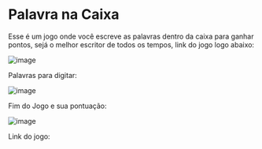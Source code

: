 # Palavra na Caixa

Esse é um jogo onde você escreve as palavras dentro da caixa para ganhar pontos, sejá o melhor escritor de todos os tempos, link do jogo logo abaixo:

![image](https://github.com/user-attachments/assets/9ad3b671-fe37-471b-86e0-8ffff55d6ed0)

Palavras para digitar:

![image](https://github.com/user-attachments/assets/891d6e6c-000b-4150-9ec3-1f68d4dcdd09)

Fim do Jogo e sua pontuação:

![image](https://github.com/user-attachments/assets/604b6d69-d634-449c-916a-942ad24fdf4a)

Link do jogo: 
